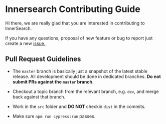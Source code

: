 # Innersearch Contributing Guide
Hi there, we are really glad that you are interested in contributing to InnerSearch. 

If you have any questions, proposal of new feature or bug to report just create a new [issue.](https://github.com/InnerSearch/vue-innersearch/issues)


## Pull Request Guidelines

- The `master` branch is basically just a snapshot of the latest stable release. All development should be done in dedicated branches. **Do not submit PRs against the `master` branch.**

- Checkout a topic branch from the relevant branch, e.g. `dev`, and merge back against that branch.

- Work in the `src` folder and **DO NOT** checkin `dist` in the commits.

- Make sure `npm run cypress:run` passes.
